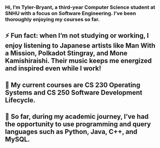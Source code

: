 ### Hi, I’m Tyler-Bryant, a third-year Computer Science student at SNHU with a focus on Software Engineering. I’ve been thoroughly enjoying my courses so far.

## ⚡ Fun fact: when I’m not studying or working, I enjoy listening to Japanese artists like Man With a Mission, Polkadot Stingray, and Mone Kamishiraishi. Their music keeps me energized and inspired even while I work!
## 🔭 My current courses are CS 230 Operating Systems and CS 250 Software Development Lifecycle.
## 🌱 So far, during my academic journey, I’ve had the opportunity to use programming and query languages such as Python, Java, C++, and MySQL.


<!--
**AManiacalJester/AManiacalJester** is a ✨ _special_ ✨ repository because its `README.md` (this file) appears on your GitHub profile.

Here are some ideas to get you started:

- 🌱 I’m currently learning ...
- 👯 I’m looking to collaborate on ...
- 🤔 I’m looking for help with ...
- 💬 Ask me about ...
## 📫
-->
